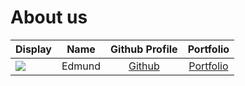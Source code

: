 # About us

Display |  Name  | Github Profile | Portfolio 
--------|:------:|:--------------:|:---------:
![](https://via.placeholder.com/100.png?text=Photo) | Edmund | [Github](https://github.com/) | [Portfolio](docs/team/johndoe.md)

